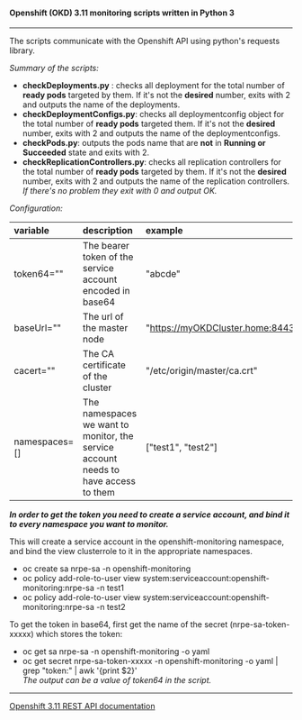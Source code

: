 #### Openshift (OKD) 3.11 monitoring scripts written in Python 3
---
The scripts communicate with the Openshift API using python's requests library.

*Summary of the scripts:*
- __checkDeployments.py__ : checks all deployment for the total number of __ready pods__ targeted by them. If it's not the __desired__ number, exits with 2 and outputs the name of the deployments. 
- __checkDeploymentConfigs.py__: checks all deploymentconfig object for the total number of __ready pods__ targeted them. If it's not the __desired__ number, exits with 2 and outputs the name of the deploymentconfigs.
- __checkPods.py__: outputs the pods name that are __not__ in __Running or Succeeded__ state and exits with 2.
- __checkReplicationControllers.py__: checks all replication controllers for the total number of __ready pods__  targeted by them. If it's not the __desired__ number, exits with 2 and outputs the name of the replication controllers.  
*If there's no problem they exit with 0 and output OK.*

*Configuration:*

| variable | description | example |
| :--- | :--- | :--- |
| token64="" | The bearer token of the service account encoded in base64 | "abcde" |
| baseUrl="" | The url of the master node | "https://myOKDCluster.home:8443" | 
| cacert="" | The CA certificate of the cluster | "/etc/origin/master/ca.crt" |  
| namespaces=[] | The namespaces we want to monitor, the service account needs to have access to them | ["test1", "test2"] |  

*__In order to get the token you need to create a service account, and bind it to every namespace you want to monitor.__*

This will create a service account in the openshift-monitoring namespace, and bind the view clusterrole to it in the appropriate namespaces.  
- oc create sa nrpe-sa -n openshift-monitoring  
- oc policy add-role-to-user view system:serviceaccount:openshift-monitoring:nrpe-sa -n test1  
- oc policy add-role-to-user view system:serviceaccount:openshift-monitoring:nrpe-sa -n test2

To get the token in base64, first get the name of the secret (nrpe-sa-token-xxxxx) which stores the token:
- oc get sa nrpe-sa -n openshift-monitoring -o yaml
- oc get secret nrpe-sa-token-xxxxx -n openshift-monitoring -o yaml | grep "token:" | awk '{print $2}'  
*The output can be a value of token64 in the script.*  

---
[Openshift 3.11 REST API documentation](https://docs.openshift.com/container-platform/3.11/rest_api/)

